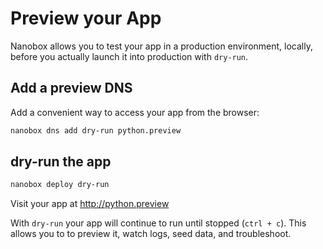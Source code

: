 # Preview your App

Nanobox allows you to test your app in a production environment, locally, before you actually launch it into production with `dry-run`.

## Add a preview DNS
Add a convenient way to access your app from the browser:

```bash
nanobox dns add dry-run python.preview
```

## dry-run the app

```bash
nanobox deploy dry-run
```

Visit your app at <a href="http://python.preview" target="\_blank">http://python.preview</a>

With `dry-run` your app will continue to run until stopped (`ctrl + c`). This allows you to to preview it, watch logs, seed data, and troubleshoot.

